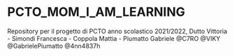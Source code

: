 # PCTO_MOM_I_AM_LEARNING
Repository per il progetto di PCTO anno scolastico 2021/2022, Dutto Vittoria - Simondi Francesca - Coppola Mattia - Piumatto Gabriele
@C7RO
@VIKY
@GabrielePiumatto
@4nn4837h
